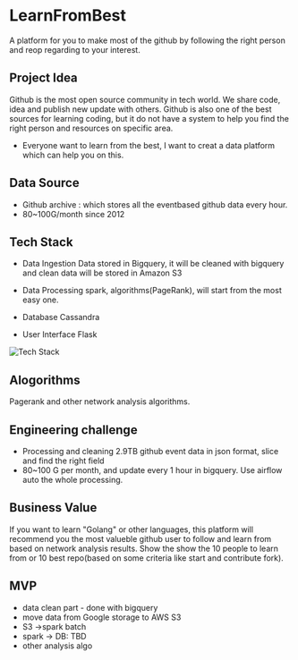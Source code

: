 # LearnFromBest
A platform for you to make most of the github by following the right person and reop regarding to your interest.

## Project Idea
Github is the most open source community in tech world. We share code, idea and publish new update with others.
Github is also one of the best sources for learning coding, but it do not have a system to help you find the right person and resources on specific area.
* Everyone want to learn from the best, I want to creat a data platform which can help you on this.

## Data Source
* Github archive : which stores all the eventbased github data every hour.
* 80~100G/month since 2012

## Tech Stack 
* Data Ingestion
Data stored in Bigquery, it will be cleaned with bigquery and clean data will be stored in Amazon S3

* Data Processing 
spark, algorithms(PageRank), will start from the most easy one.

* Database
Cassandra

* User Interface 
Flask

![Tech Stack](https://raw.githubusercontent.com/catherinesdataanalytics/LearnFromBest/master/pics/techFlow_Diagram.png)

## Alogorithms
Pagerank and other network analysis algorithms.

## Engineering challenge
* Processing and cleaning 2.9TB github event data in json format, slice and find the right field 
* 80~100 G per month, and update every 1 hour in bigquery. Use airflow auto the whole processing.


## Business Value
If you want to learn "Golang" or other languages, this platform will recommend you the most valueble github user to follow and learn from based on network analysis results.
Show the show the 10 people to learn from or 10 best repo(based on some criteria like start and contribute fork).

## MVP
* data clean part - done with bigquery
* move data from Google storage to AWS S3
* S3 ->spark batch
* spark -> DB: TBD
* other analysis algo
